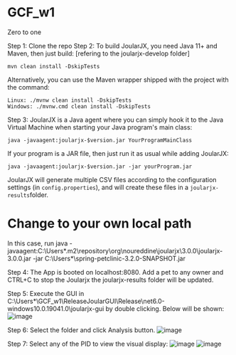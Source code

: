 # GCF_w1
Zero to one

Step 1: Clone the repo
Step 2: To build JoularJX, you need Java 11+ and Maven, then just build: [refering to the joularjx-develop folder]

```
mvn clean install -DskipTests
```

Alternatively, you can use the Maven wrapper shipped with the project with the command:

```
Linux: ./mvnw clean install -DskipTests
Windows: ./mvnw.cmd clean install -DskipTests
```
Step 3: JoularJX is a Java agent where you can simply hook it to the Java Virtual Machine when starting your Java program's main class:

```
java -javaagent:joularjx-$version.jar YourProgramMainClass
```

If your program is a JAR file, then just run it as usual while adding JoularJX:

```
java -javaagent:joularjx-$version.jar -jar yourProgram.jar
```

JoularJX will generate multiple CSV files according to the configuration settings (in ```config.properties```), and will create these files in a ```joularjx-results```folder.
# Change to your own local path
In this case, run java -javaagent:C:\Users\*\.m2\repository\org\noureddine\joularjx\3.0.0\joularjx-3.0.0.jar -jar C:\Users\*\spring-petclinic-3.2.0-SNAPSHOT.jar

Step 4: The App is booted on localhost:8080. Add a pet to any owner and CTRL+C to stop the Joularjx the joularjx-results folder will be updated.

Step 5: Execute the GUI in C:\Users\*\GCF_w1\ReleaseJoularGUI\Release\net6.0-windows10.0.19041.0\joularjx-gui by double clicking. Below will be shown:
![image](https://github.com/user-attachments/assets/b53590e2-db2d-4383-a12d-62b83b92ae7a)


Step 6: Select the folder and click Analysis button.
![image](https://github.com/user-attachments/assets/c2faffcf-8e4b-47af-8827-ce11a3011661)

Step 7: Select any of the PID to view the visual display:
![image](https://github.com/user-attachments/assets/047cfec9-e248-4759-a6a8-9d2543e804e6)
![image](https://github.com/user-attachments/assets/068d4dbc-4579-4923-be63-2b4fe0bbbd66)


